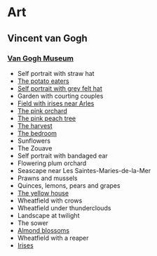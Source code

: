# Art

## Vincent van Gogh

### [Van Gogh Museum](https://www.vangoghmuseum.nl/)

- Self portrait with straw hat
- [The potato eaters](https://www.vangoghmuseum.nl/en/collection/s0005V1962)
- [Self portrait with grey felt hat](https://www.vangoghmuseum.nl/en/collection/s0016V1962)
- Garden with courting couples
- [Field with irises near Arles](https://www.vangoghmuseum.nl/en/collection/s0037V1962)
- [The pink orchard](https://www.vangoghmuseum.nl/en/collection/s0026V1962)
- [The pink peach tree](https://www.vangoghmuseum.nl/en/collection/s0025V1962)
- [The harvest](https://www.vangoghmuseum.nl/en/collection/s0030V1962)
- [The bedroom](https://www.vangoghmuseum.nl/en/collection/s0047V1962)
- Sunflowers
- The Zouave
- Self portrait with bandaged ear
- Flowering plum orchard
- Seascape near Les Saintes-Maries-de-la-Mer
- Prawns and mussels
- Quinces, lemons, pears and grapes
- [The yellow house](https://www.vangoghmuseum.nl/en/collection/s0032V1962)
- Wheatfield with crows
- Wheatfield under thunderclouds
- Landscape at twilight
- The sower
- [Almond blossoms](https://www.vangoghmuseum.nl/en/collection/s0176V1962)
- Wheatfield with a reaper
- [Irises](https://www.vangoghmuseum.nl/en/collection/s0050V1962)
